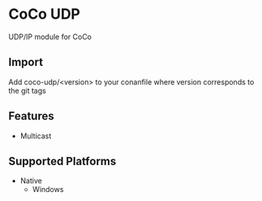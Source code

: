 # CoCo UDP

UDP/IP module for CoCo

## Import
Add coco-udp/\<version> to your conanfile where version corresponds to the git tags

## Features
* Multicast

## Supported Platforms
* Native
  * Windows
